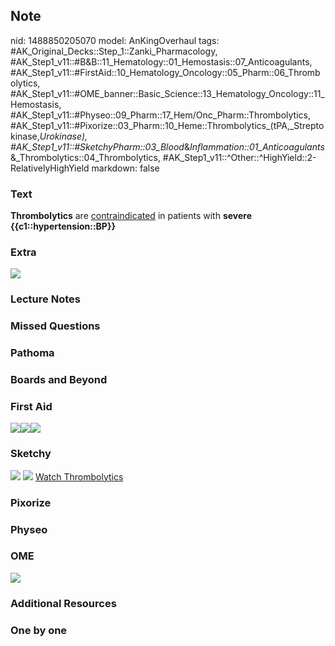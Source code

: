 ## Note
nid: 1488850205070
model: AnKingOverhaul
tags: #AK_Original_Decks::Step_1::Zanki_Pharmacology, #AK_Step1_v11::#B&B::11_Hematology::01_Hemostasis::07_Anticoagulants, #AK_Step1_v11::#FirstAid::10_Hematology_Oncology::05_Pharm::06_Thrombolytics, #AK_Step1_v11::#OME_banner::Basic_Science::13_Hematology_Oncology::11_Hemostasis, #AK_Step1_v11::#Physeo::09_Pharm::17_Hem/Onc_Pharm::Thrombolytics, #AK_Step1_v11::#Pixorize::03_Pharm::10_Heme::Thrombolytics_(tPA,_Streptokinase,_Urokinase), #AK_Step1_v11::#SketchyPharm::03_Blood_&_Inflammation::01_Anticoagulants_&_Thrombolytics::04_Thrombolytics, #AK_Step1_v11::^Other::^HighYield::2-RelativelyHighYield
markdown: false

### Text
<div>
  <b>Thrombolytics</b> are <u>contraindicated</u> in patients with
  <b>severe</b> <b>{{c1::hypertension::BP}}</b>
</div>

### Extra
<img src="paste-778054800507390.jpg">

### Lecture Notes


### Missed Questions


### Pathoma


### Boards and Beyond


### First Aid
<img src="paste-181818850541571.jpg"><img src=
"paste-384335148482563.jpg"><img src="paste-385782552461315.jpg">

### Sketchy
<img src="paste-23111219019779.jpg"> <img src=
"Screen%20Shot%202019-09-23%20at%209.08.39%20AM.png"> <a href=
"https://dashboard.sketchy.com/study/medical/courses/medical-pharmacology/units/medical-pharmacology-blood-inflammation/videos/medical-pharmacology-blood-and-inflammation-anticoagulants-and-thrombolytics-thrombolytics?utm_source=anki&utm_medium=partnership&utm_campaign=february_update&utm_content=medical">
Watch Thrombolytics</a>

### Pixorize


### Physeo


### OME
<div class="ome-widget">
  <a href=
  "https://onlinemeded.org/spa/heme-onc/hemostasis/acquire?ref=anki">
  <img src="_OME_AnkiFlashcards_Lesson_6.png"></a>
</div>

### Additional Resources


### One by one

